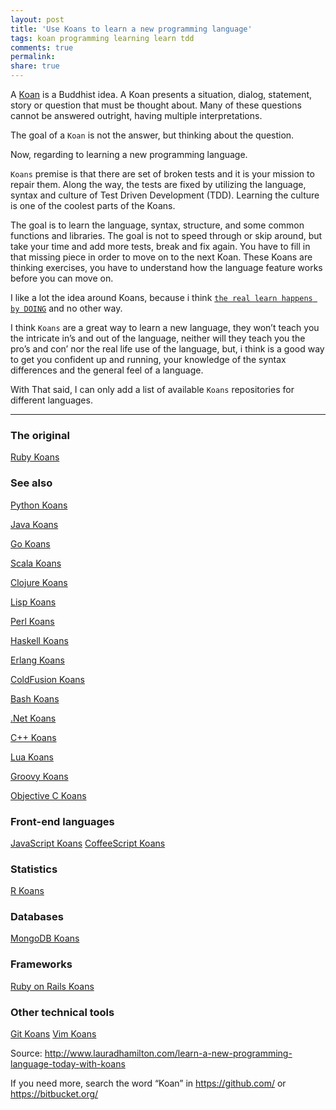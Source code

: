 ```yaml
---
layout: post
title: 'Use Koans to learn a new programming language'
tags: koan programming learning learn tdd
comments: true
permalink:
share: true
---
```


A [Koan](http://en.wikipedia.org/wiki/K%C5%8Dan) is a Buddhist idea. A Koan presents a situation, dialog, statement, story or question that must be thought about. Many of these questions cannot be answered outright, having multiple interpretations.

The goal of a `Koan` is not the answer, but thinking about the question.

Now, regarding to learning a new programming language.

`Koans` premise is that there are set of broken tests and it is your mission to repair them. Along the way, the tests are fixed by utilizing the language, syntax and culture of Test Driven Development (TDD). Learning the culture is one of the coolest parts of the Koans. 

The goal is to learn the language, syntax, structure, and some common functions and libraries. The goal is not to speed through or skip around, but take your time and add more tests, break and fix again. You have to fill in that missing piece in order to move on to the next Koan. These Koans are thinking exercises, you have to understand how the language feature works before you can move on.

I like a lot the idea around Koans, because i think [`the real learn happens by DOING`](http://yeradis.github.io/2013/05/26/dont-be-dick-and-learn-by-doing/) and no other way. 

I think `Koans` are a great way to learn a new language, they won’t teach you the intricate in’s and out of the language, neither will they teach you the pro’s and con’ nor the real life use of the language, but, i think is a good way to get you confident up and running, your knowledge of the syntax differences and the general feel of a language. 

With That said, I can only add a list of available `Koans` repositories for different languages.

-----

### The original

[Ruby Koans](https://github.com/neo/ruby_koans)

### See also

[Python Koans](https://github.com/gregmalcolm/python_koans)

[Java Koans](https://github.com/matyb/java-koans)

[Go Koans](https://github.com/cdarwin/go-koans)

[Scala Koans](https://github.com/rubbish/scala-koans)

[Clojure Koans](https://github.com/functional-koans/clojure-koans)

[Lisp Koans](https://github.com/google/lisp-koans)

[Perl Koans](https://github.com/maio/perl-Koans)

[Haskell Koans](https://github.com/HaskVan/HaskellKoans)

[Erlang Koans](https://github.com/patrickgombert/erlang-koans)

[ColdFusion Koans](https://github.com/bittersweetryan/ColdFusion-Koans)

[Bash Koans](https://github.com/marcinbunsch/bash_koans)

[.Net Koans](https://github.com/CoryFoy/DotNetKoans)

[C++ Koans](https://github.com/torbjoernk/CppKoans)

[Lua Koans](https://github.com/kikito/lua_missions)

[Groovy Koans](https://github.com/cjudd/groovy_koans)

[Objective C Koans](https://github.com/joecannatti/Objective-C-Koans)

### Front-end languages

[JavaScript Koans](https://github.com/liammclennan/JavaScript-Koans)
[CoffeeScript Koans](https://github.com/liammclennan/coffeescript-koans)

### Statistics

[R Koans](https://github.com/DASpringate/Rkoans)

### Databases

[MongoDB Koans](https://github.com/chicagoruby/MongoDB_Koans)

### Frameworks

[Ruby on Rails Koans](https://github.com/brysztofor/koans)

### Other technical tools

[Git Koans](http://stevelosh.com/blog/2013/04/git-koans/)
[Vim Koans](http://blog.sanctum.geek.nz/vim-koans/)

Source: http://www.lauradhamilton.com/learn-a-new-programming-language-today-with-koans

If you need more, search the word “Koan” in https://github.com/ or https://bitbucket.org/ 